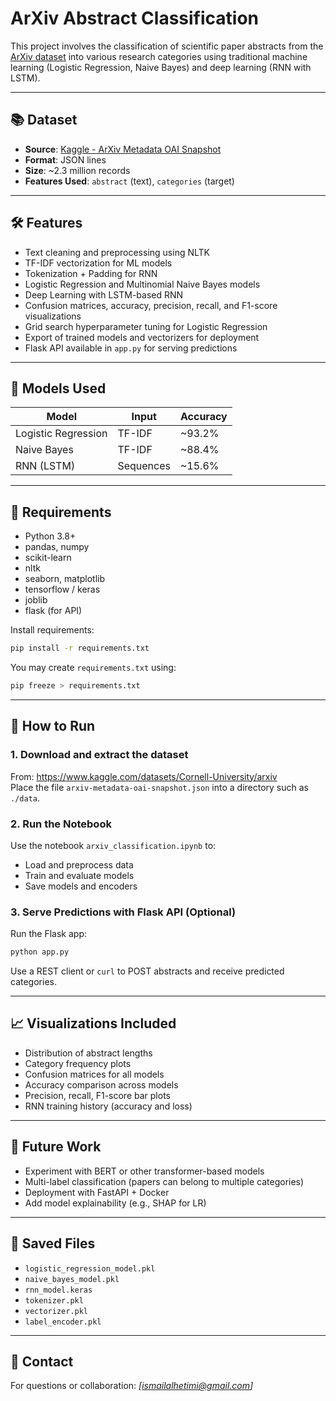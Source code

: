 
# ArXiv Abstract Classification

This project involves the classification of scientific paper abstracts from the [ArXiv dataset](https://www.kaggle.com/datasets/Cornell-University/arxiv) into various research categories using traditional machine learning (Logistic Regression, Naive Bayes) and deep learning (RNN with LSTM).

---

## 📚 Dataset

- **Source**: [Kaggle - ArXiv Metadata OAI Snapshot](https://www.kaggle.com/datasets/Cornell-University/arxiv)
- **Format**: JSON lines
- **Size**: ~2.3 million records
- **Features Used**: `abstract` (text), `categories` (target)

---

## 🛠️ Features

- Text cleaning and preprocessing using NLTK
- TF-IDF vectorization for ML models
- Tokenization + Padding for RNN
- Logistic Regression and Multinomial Naive Bayes models
- Deep Learning with LSTM-based RNN
- Confusion matrices, accuracy, precision, recall, and F1-score visualizations
- Grid search hyperparameter tuning for Logistic Regression
- Export of trained models and vectorizers for deployment
- Flask API available in `app.py` for serving predictions

---

## 🧪 Models Used

| Model                | Input         | Accuracy |
|---------------------|---------------|----------|
| Logistic Regression | TF-IDF        | ~93.2%  |
| Naive Bayes         | TF-IDF        | ~88.4%  |
| RNN (LSTM)          | Sequences     | ~15.6%  |


---

## 🧰 Requirements

- Python 3.8+
- pandas, numpy
- scikit-learn
- nltk
- seaborn, matplotlib
- tensorflow / keras
- joblib
- flask (for API)

Install requirements:

```bash
pip install -r requirements.txt
```

You may create `requirements.txt` using:

```bash
pip freeze > requirements.txt
```

---

## 🚀 How to Run

### 1. Download and extract the dataset
From: https://www.kaggle.com/datasets/Cornell-University/arxiv  
Place the file `arxiv-metadata-oai-snapshot.json` into a directory such as `./data`.

### 2. Run the Notebook
Use the notebook `arxiv_classification.ipynb` to:

- Load and preprocess data
- Train and evaluate models
- Save models and encoders

### 3. Serve Predictions with Flask API (Optional)
Run the Flask app:

```bash
python app.py
```

Use a REST client or `curl` to POST abstracts and receive predicted categories.

---

## 📈 Visualizations Included

- Distribution of abstract lengths
- Category frequency plots
- Confusion matrices for all models
- Accuracy comparison across models
- Precision, recall, F1-score bar plots
- RNN training history (accuracy and loss)

---

## 🧠 Future Work

- Experiment with BERT or other transformer-based models
- Multi-label classification (papers can belong to multiple categories)
- Deployment with FastAPI + Docker
- Add model explainability (e.g., SHAP for LR)

---

## 📂 Saved Files

- `logistic_regression_model.pkl`
- `naive_bayes_model.pkl`
- `rnn_model.keras`
- `tokenizer.pkl`
- `vectorizer.pkl`
- `label_encoder.pkl`

---

## 📧 Contact

For questions or collaboration: *[ismailalhetimi@gmail.com]*
